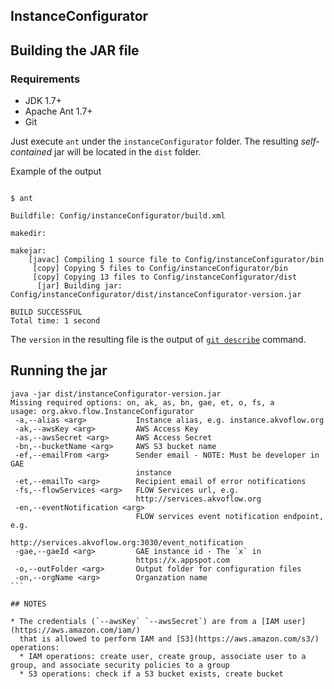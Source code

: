 ## InstanceConfigurator

## Building the JAR file

### Requirements

* JDK 1.7+
* Apache Ant 1.7+
* Git

Just execute `ant` under the `instanceConfigurator` folder.
The resulting _self-contained_ jar will be located in the `dist` folder.


Example of the output

````

$ ant

Buildfile: Config/instanceConfigurator/build.xml

makedir:

makejar:
    [javac] Compiling 1 source file to Config/instanceConfigurator/bin
     [copy] Copying 5 files to Config/instanceConfigurator/bin
     [copy] Copying 13 files to Config/instanceConfigurator/dist
      [jar] Building jar: Config/instanceConfigurator/dist/instanceConfigurator-version.jar

BUILD SUCCESSFUL
Total time: 1 second

````
The `version` in the resulting file is the output of [`git describe`](http://git-scm.com/docs/git-describe) command.

## Running the jar

````
java -jar dist/instanceConfigurator-version.jar
Missing required options: on, ak, as, bn, gae, et, o, fs, a
usage: org.akvo.flow.InstanceConfigurator
 -a,--alias <arg>           Instance alias, e.g. instance.akvoflow.org
 -ak,--awsKey <arg>         AWS Access Key
 -as,--awsSecret <arg>      AWS Access Secret
 -bn,--bucketName <arg>     AWS S3 bucket name
 -ef,--emailFrom <arg>      Sender email - NOTE: Must be developer in GAE
                            instance
 -et,--emailTo <arg>        Recipient email of error notifications
 -fs,--flowServices <arg>   FLOW Services url, e.g.
                            http://services.akvoflow.org
 -en,--eventNotification <arg>
                            FLOW services event notification endpoint, e.g.
                            http://services.akvoflow.org:3030/event_notification
 -gae,--gaeId <arg>         GAE instance id - The `x` in
                            https://x.appspot.com
 -o,--outFolder <arg>       Output folder for configuration files
 -on,--orgName <arg>        Organzation name
```

## NOTES

* The credentials (`--awsKey` `--awsSecret`) are from a [IAM user](https://aws.amazon.com/iam/)
  that is allowed to perform IAM and [S3](https://aws.amazon.com/s3/) operations:
  * IAM operations: create user, create group, associate user to a group, and associate security policies to a group
  * S3 operations: check if a S3 bucket exists, create bucket


